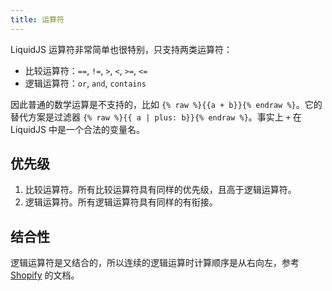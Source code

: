 ```yaml
---
title: 运算符
---
```


LiquidJS 运算符非常简单也很特别，只支持两类运算符：

* 比较运算符：`==`, `!=`, `>`, `<`, `>=`, `<=`
* 逻辑运算符：`or`, `and`, `contains`

因此普通的数学运算是不支持的，比如 `{% raw %}{{a + b}}{% endraw %}`。它的替代方案是过滤器 `{% raw %}{{ a | plus: b}}{% endraw %}`。事实上 `+` 在 LiquidJS 中是一个合法的变量名。

## 优先级

1. 比较运算符。所有比较运算符具有同样的优先级，且高于逻辑运算符。
2. 逻辑运算符。所有逻辑运算符具有同样的有衔接。

## 结合性

逻辑运算符是又结合的，所以连续的逻辑运算时计算顺序是从右向左，参考 [Shopify][operator-order] 的文档。

[operator-order]: https://help.shopify.com/en/themes/liquid/basics/operators#order-of-operations
